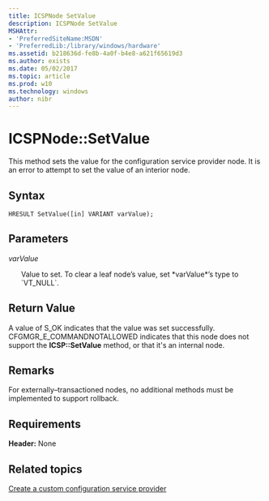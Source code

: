 ```yaml
---
title: ICSPNode SetValue
description: ICSPNode SetValue
MSHAttr:
- 'PreferredSiteName:MSDN'
- 'PreferredLib:/library/windows/hardware'
ms.assetid: b218636d-fe8b-4a0f-b4e8-a621f65619d3
ms.author: exists
ms.date: 05/02/2017
ms.topic: article
ms.prod: w10
ms.technology: windows
author: nibr
---
```



# ICSPNode::SetValue

This method sets the value for the configuration service provider node. It is an error to attempt to set the value of an interior node.

## Syntax

``` syntax
HRESULT SetValue([in] VARIANT varValue);
```

## Parameters

<a href="" id="varvalue"></a>*varValue*  
<p style="margin-left: 25px">Value to set. To clear a leaf node’s value, set *varValue*’s type to `VT_NULL`.</p>

## Return Value

A value of S\_OK indicates that the value was set successfully. CFGMGR\_E\_COMMANDNOTALLOWED indicates that this node does not support the **ICSP::SetValue** method, or that it's an internal node.

## Remarks

For externally–transactioned nodes, no additional methods must be implemented to support rollback.

## Requirements

**Header:** None

## Related topics

[Create a custom configuration service provider](create-a-custom-configuration-service-provider.md)

 






